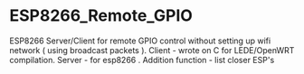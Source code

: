 # ESP8266_Remote_GPIO
ESP8266 Server/Client for remote GPIO control without setting up wifi network ( using broadcast packets ). Client - wrote on C for LEDE/OpenWRT compilation. Server - for esp8266 . Addition function - list closer ESP's 

